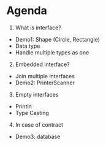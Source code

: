 # Agenda
1. What is interface?
 - Demo1: Shape (Circle, Rectangle)
 - Data type
 - Handle multiple types as one
2. Embedded interface?
 - Join multiple interfaces
 - Demo2: PrinterScanner
3. Empty interfaces
 - Println
 - Type Casting
4. In case of contract
 - Demo3: database